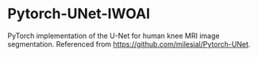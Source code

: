 # Pytorch-UNet-IWOAI
PyTorch implementation of the U-Net for human knee MRI image segmentation.
Referenced from https://github.com/milesial/Pytorch-UNet.
